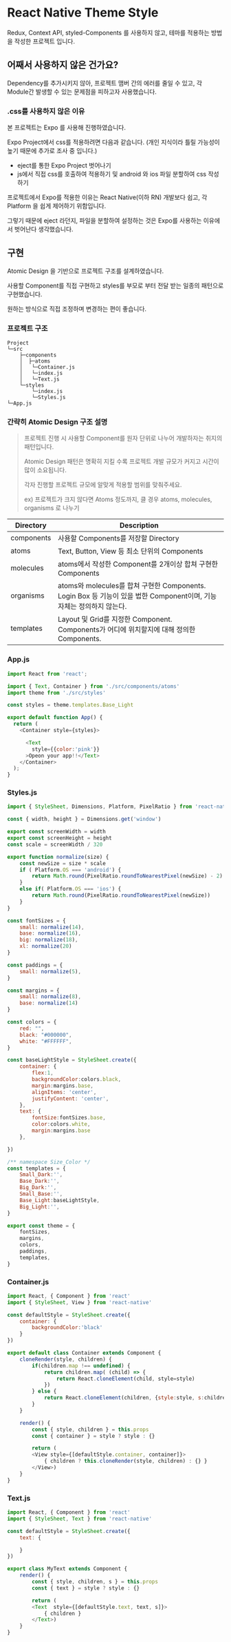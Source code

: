 # React Native Theme Style

Redux, Context API, styled-Components 를 사용하지 않고, 테마를 적용하는 방법을 작성한 프로젝트 입니다.



## 어째서 사용하지 않은 건가요?

Dependency를 추가시키지 않아, 프로젝트 맴버 간의 에러를 줄일 수 있고, 각 Module간 발생할 수 있는 문제점을 피하고자 사용했습니다.



### .css를 사용하지 않은 이유

본 프로젝트는 Expo 를 사용해 진행하였습니다. 



Expo Project에서 css를 적용하려면 다음과 같습니다.  (개인 지식이라 틀릴 가능성이 높기 때문에 추가로 조사 중 입니다.)

- eject를 통한 Expo Project 벗어나기
- js에서 직접 css를 호출하여 적용하기 및 android 와 ios 파일 분할하여 css 작성하기



프로젝트에서 Expo를 적용한 이유는 React Native(이하 RN) 개발보다 쉽고, 각 Platform 을 쉽게 제어하기 위함입니다.

그렇기 때문에 eject 라던지, 파일을 분할하여 설정하는 것은 Expo를 사용하는 이유에서 벗어난다 생각했습니다.



## 구현

Atomic Design 을 기반으로 프로젝트 구조를 설계하였습니다.

사용할 Component를 직접 구현하고 styles를 부모로 부터 전달 받는 일종의 패턴으로 구현했습니다.

  원하는 방식으로 직접 조정하며 변경하는 편이 좋습니다.



### 프로젝트 구조

```
Project
└─src
    ├─components
    │  ├─atoms
    │ 	└─Container.js
    │	└─index.js
    │	└─Text.js
    └─styles
    	└─index.js
    	└─Styles.js
└─App.js
```





### 간략히 Atomic Design 구조 설명

> 프로젝트 진행 시 사용할 Component를 원자 단위로 나누어 개발하자는 취지의 패턴입니다.
>
> Atomic Design 패턴은 명확히 지킬 수록 프로젝트 개발 규모가 커지고 시간이 많이 소요됩니다.
>
> 각자 진행할 프로젝트 규모에 알맞게 적용할 범위를 맞춰주세요.
>
> ex) 프로젝트가 크지 않다면 Atoms 정도까지, 클 경우 atoms, molecules, organisms 로 나누기

| Directory  | Description                                                  |
| ---------- | ------------------------------------------------------------ |
| components | 사용할 Components를 저장할 Directory                         |
| atoms      | Text, Button, View 등 최소 단위의 Components                 |
| molecules  | atoms에서 작성한 Component를 2개이상 합쳐 구현한 Components  |
| organisms  | atoms와 molecules를 합쳐 구현한 Components.<br />Login Box 등 기능이 있을 법한 Component이며, 기능 자체는 정의하지 않는다. |
| templates  | Layout 및 Grid를 지정한 Component.<br />Components가 어디에 위치할지에 대해 정의한 Components. |



### App.js

```js
import React from 'react';

import { Text, Container } from './src/components/atoms'
import theme from './src/styles'

const styles = theme.templates.Base_Light

export default function App() {
  return (
    <Container style={styles}>

      <Text
        style={{color:'pink'}}
      >Opeon your app!!</Text>
    </Container>
  );
}
```



### Styles.js

```js
import { StyleSheet, Dimensions, Platform, PixelRatio } from 'react-native'

const { width, height } = Dimensions.get('window')

export const screenWidth = width
export const screenHeight = height
const scale = screenWidth / 320

export function normalize(size) {
    const newSize = size * scale
    if ( Platform.OS === 'android') {
        return Math.round(PixelRatio.roundToNearestPixel(newSize) - 2)
    }
    else if( Platform.OS === 'ios') {
        return Math.round(PixelRatio.roundToNearestPixel(newSize))
    }
}

const fontSizes = {
    small: normalize(14),
    base: normalize(16),
    big: normalize(18),
    xl: normalize(20)
}

const paddings = {
    small: normalize(5),
}

const margins = {
    small: normalize(8),
    base: normalize(14)
}

const colors = {
    red: "",
    black: "#000000",
    white: "#FFFFFF",
}

const baseLightStyle = StyleSheet.create({
    container: {
        flex:1,
        backgroundColor:colors.black,
        margin:margins.base,
        alignItems: 'center',
        justifyContent: 'center',
    },
    text: {
        fontSize:fontSizes.base,
        color:colors.white,
        margin:margins.base
    },

})

/** namespace Size_Color */
const templates = {
    Small_Dark:'',
    Base_Dark:'',
    Big_Dark:'',
    Small_Base:'',
    Base_Light:baseLightStyle,
    Big_Light:'',
}

export const theme = {
    fontSizes,
    margins,
    colors,
    paddings,
    templates,
}
```



### Container.js

```js
import React, { Component } from 'react'
import { StyleSheet, View } from 'react-native'

const defaultStyle = StyleSheet.create({
    container: {
        backgroundColor:'black'
    }
})

export default class Container extends Component {
    cloneRender(style, children) {
        if(children.map !== undefined) {
            return children.map( (child) => { 
                return React.cloneElement(child, style=style)
            })
        } else {
            return React.cloneElement(children, {style:style, s:children.props.style});
        }
    }

    render() {
        const { style, children } = this.props
        const { container } = style ? style : {}

        return (
        <View style={[defaultStyle.container, container]}>
            { children ? this.cloneRender(style, children) : {} }
        </View>)
    }
}
```



### Text.js

```js
import React, { Component } from 'react'
import { StyleSheet, Text } from 'react-native'

const defaultStyle = StyleSheet.create({
    text: {

    }
})

export class MyText extends Component {
    render() {
        const { style, children, s } = this.props
        const { text } = style ? style : {}

        return (
        <Text  style={[defaultStyle.text, text, s]}>
            { children }
        </Text>)
    }
}
```